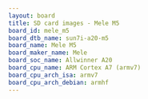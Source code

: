 ```yaml
---
layout: board
title: SD card images - Mele M5
board_id: mele_m5
board_dtb_name: sun7i-a20-m5
board_name: Mele M5
board_maker_name: Mele
board_soc_name: Allwinner A20
board_cpu_name: ARM Cortex A7 (armv7)
board_cpu_arch_isa: armv7
board_cpu_arch_debian: armhf
---
```

